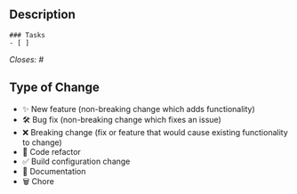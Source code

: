 <!--
  Thanks for contributing!

  Provide a description of your changes below and a general summary in the title

  Please look at the following checklist to ensure that your PR can be accepted quickly:
-->

## Description

<!-- Describe your changes in detail -->

```[tasklist]
### Tasks
- [ ]
```

_Closes: #_

## Type of Change

<!-- Delete the non-applicable categories-->

- ✨ New feature (non-breaking change which adds functionality)
- 🛠️ Bug fix (non-breaking change which fixes an issue)
- ❌ Breaking change (fix or feature that would cause existing functionality to change)
- 🧹 Code refactor
- ✅ Build configuration change
- 📝 Documentation
- 🗑️ Chore
